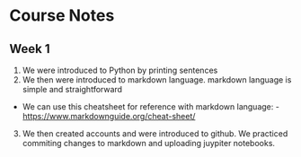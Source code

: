 # Course Notes 
## Week 1
1. We were introduced to Python by printing sentences
2. We then were introduced to markdown language. markdown language is simple and straightforward
 - We can use this cheatsheet for reference with markdown language: 
        - https://www.markdownguide.org/cheat-sheet/
3. We then created accounts and were introduced to github. We practiced commiting changes to markdown and uploading juypiter notebooks.
